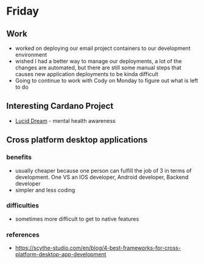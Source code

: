 # Friday
## Work
- worked on deploying our email project containers to our development environment
- wished I had a better way to manage our deployments, a lot of the changes are automated, but there are still some manual steps that causes new application deployments to be kinda difficult
- Going to continue to work with Cody on Monday to figure out what is left to do

## Interesting Cardano Project
- [Lucid Dream](https://www.cardanocube.io/projects/lucid-dream) - mental health awareness

## Cross platform desktop applications
### benefits
- usually cheaper because one person can fulfill the job of 3 in terms of development.  One VS an IOS developer, Android developer, Backend developer
- simpler and less coding

### difficulties
- sometimes more difficult to get to native features
### references
- https://scythe-studio.com/en/blog/4-best-frameworks-for-cross-platform-desktop-app-development